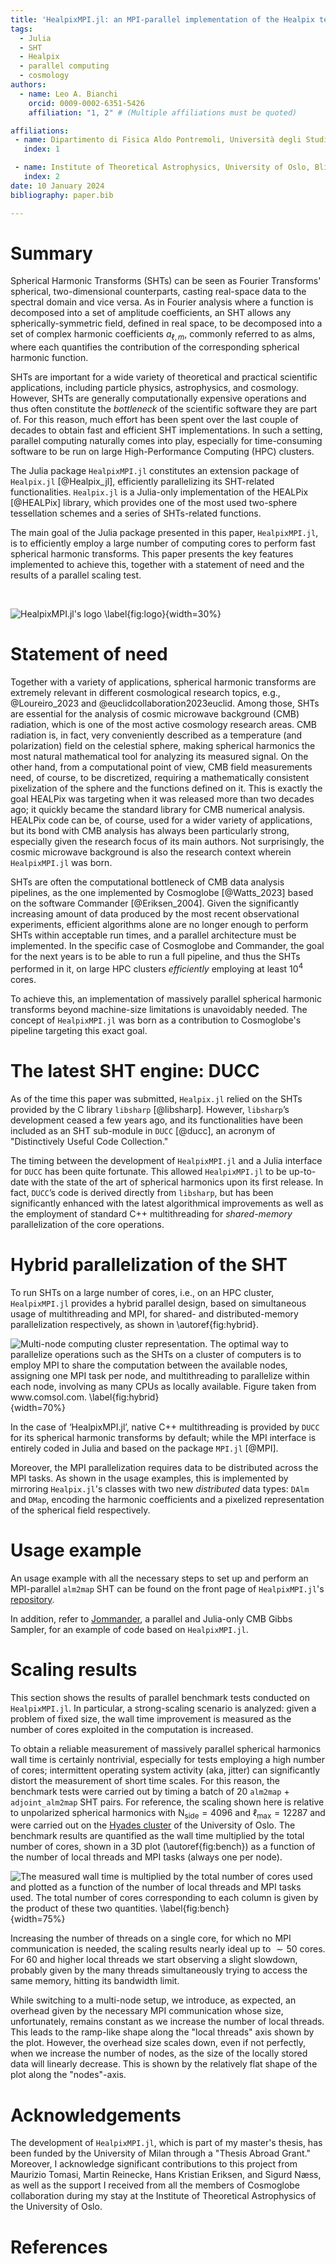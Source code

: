 ```yaml
---
title: 'HealpixMPI.jl: an MPI-parallel implementation of the Healpix tessellation scheme in Julia'
tags:
  - Julia
  - SHT
  - Healpix
  - parallel computing
  - cosmology
authors:
  - name: Leo A. Bianchi
    orcid: 0009-0002-6351-5426
    affiliation: "1, 2" # (Multiple affiliations must be quoted)

affiliations:
 - name: Dipartimento di Fisica Aldo Pontremoli, Università degli Studi di Milano, Milan, Italy            
   index: 1

 - name: Institute of Theoretical Astrophysics, University of Oslo, Blindern, Oslo, Norway
   index: 2
date: 10 January 2024
bibliography: paper.bib

---
```


# Summary

Spherical Harmonic Transforms (SHTs) can be seen as Fourier Transforms' spherical, two-dimensional counterparts, casting real-space data to the spectral domain and vice versa.
As in Fourier analysis where a function is decomposed into a set of amplitude coefficients, an SHT allows any spherically-symmetric field, defined in real space, to be decomposed into a set of complex harmonic coefficients $a_{\ell, m}$, commonly referred to as alms, where each quantifies the contribution of the corresponding spherical harmonic function.

SHTs are important for a wide variety of theoretical and practical scientific applications, including particle physics, astrophysics, and cosmology.
However, SHTs are generally computationally expensive operations and thus often constitute the *bottleneck* of the scientific software they are part of.
For this reason, much effort has been spent over the last couple of decades to obtain fast and efficient SHT implementations.
In such a setting, parallel computing naturally comes into play, especially for time-consuming software to be run on large High-Performance Computing (HPC) clusters.

The Julia package `HealpixMPI.jl` constitutes an extension package of `Healpix.jl` [@Healpix_jl], efficiently parallelizing its SHT-related functionalities.
`Healpix.jl` is a Julia-only implementation of the HEALPix [@HEALPix] library, which provides one of the most used two-sphere tessellation schemes and a series of SHTs-related functions.

The main goal of the Julia package presented in this paper, `HealpixMPI.jl`, is to efficiently employ a large number of computing cores to perform fast spherical harmonic transforms.
This paper presents the key features implemented to achieve this, together with a statement of need and the results of a parallel scaling test.

</br>

![`HealpixMPI.jl`'s logo \label{fig:logo}](figures/logo.png){width=30%}


# Statement of need

Together with a variety of applications, spherical harmonic transforms are extremely relevant in different cosmological research topics, e.g., @Loureiro_2023 and @euclidcollaboration2023euclid.
Among those, SHTs are essential for the analysis of cosmic microwave background (CMB) radiation, which is one of the most active cosmology research areas.
CMB radiation is, in fact, very conveniently described as a temperature (and polarization) field on the celestial sphere, making spherical harmonics the most natural mathematical tool for analyzing its measured signal.
On the other hand, from a computational point of view, CMB field measurements need, of course, to be discretized, requiring a mathematically consistent pixelization of the sphere and the functions defined on it.
This is exactly the goal HEALPix was targeting when it was released more than two decades ago; it quickly became the standard library for CMB numerical analysis.
HEALPix code can be, of course, used for a wider variety of applications, but its bond with CMB analysis has always been particularly strong, especially given the research focus of its main authors.
Not surprisingly, the cosmic microwave background is also the research context wherein `HealpixMPI.jl` was born.

SHTs are often the computational bottleneck of CMB data analysis pipelines, as the one implemented by Cosmoglobe [@Watts_2023] based on the software Commander [@Eriksen_2004].
Given the significantly increasing amount of data produced by the most recent observational experiments, efficient algorithms alone are no longer enough to perform SHTs within acceptable run times, and a parallel architecture must be implemented.
In the specific case of Cosmoglobe and Commander, the goal for the next years is to be able to run a full pipeline, and thus the SHTs performed in it, on large HPC clusters *efficiently* employing at least $10^4$ cores.

To achieve this, an implementation of massively parallel spherical harmonic transforms beyond machine-size limitations is unavoidably needed.
The concept of `HealpixMPI.jl` was born as a contribution to Cosmoglobe's pipeline targeting this exact goal.

# The latest SHT engine: DUCC

As of the time this paper was submitted, `Healpix.jl` relied on the SHTs provided by the C library `libsharp` [@libsharp]. However, `libsharp`’s development ceased a few years ago, and its functionalities have been included as an SHT sub-module in `DUCC` [@ducc], an acronym of "Distinctively Useful Code Collection."

The timing between the development of `HealpixMPI.jl` and a Julia interface for `DUCC` has been quite fortunate.
This allowed `HealpixMPI.jl` to be up-to-date with the state of the art of spherical harmonics upon its first release.
In fact, `DUCC`’s code is derived directly from `libsharp`, but has been significantly enhanced with the latest algorithmical improvements as well as the employment of standard C++ multithreading for *shared-memory* parallelization of the core operations.

# Hybrid parallelization of the SHT

To run SHTs on a large number of cores, i.e., on an HPC cluster, `HealpixMPI.jl` provides a hybrid parallel design, based on simultaneous usage of multithreading and MPI, for shared- and distributed-memory parallelization respectively, as shown in \autoref{fig:hybrid}.

![Multi-node computing cluster representation. The optimal way to parallelize operations such as the SHTs on a cluster of computers is to employ MPI to share the computation *between* the available nodes, assigning one MPI task per node, and multithreading to parallelize *within* each node, involving as many CPUs as locally available. Figure taken from www.comsol.com. \label{fig:hybrid}](figures/hybrid_parallel.png){width=70%}

In the case of ‘HealpixMPI.jl’, native C++ multithreading is provided by `DUCC` for its spherical harmonic transforms by default; while the MPI interface is entirely coded in Julia and based on the package `MPI.jl` [@MPI].

Moreover, the MPI parallelization requires data to be distributed across the MPI tasks.
As shown in the usage examples, this is implemented by mirroring `Healpix.jl`'s classes with two new *distributed* data types: `DAlm` and `DMap`, encoding the harmonic coefficients and a pixelized representation of the spherical field respectively.

# Usage example

An usage example with all the necessary steps to set up and perform an MPI-parallel `alm2map` SHT can be found on the front page of `HealpixMPI.jl`'s [repository](https://github.com/LeeoBianchi/HealpixMPI.jl).

In addition, refer to [Jommander](https://github.com/LeeoBianchi/Jommander.jl), a parallel and Julia-only CMB Gibbs Sampler, for an example of code based on `HealpixMPI.jl`.


# Scaling results

This section shows the results of parallel benchmark tests conducted on `HealpixMPI.jl`.
In particular, a strong-scaling scenario is analyzed: given a problem of fixed size, the wall time improvement is measured as the number of cores exploited in the computation is increased.

To obtain a reliable measurement of massively parallel spherical harmonics wall time is certainly nontrivial, especially for tests employing a high number of cores; intermittent operating system activity (aka, jitter) can significantly distort the measurement of short time scales.
For this reason, the benchmark tests were carried out by timing a batch of 20 `alm2map` + `adjoint_alm2map` SHT pairs.
For reference, the scaling shown here is relative to unpolarized spherical harmonics with $\mathrm{N}_\mathrm{side} = 4096$ and $\ell_{\mathrm{max}} = 12287$ and were carried out on the [Hyades cluster](https://www.mn.uio.no/astro/english/services/it/help/basic-services/compute-resources.html) of the University of Oslo.
The benchmark results are quantified as the wall time multiplied by the total number of cores, shown in a 3D plot (\autoref{fig:bench}) as a function of the number of local threads and MPI tasks (always one per node).

![The measured wall time is multiplied by the total number of cores used and plotted as a function of the number of local threads and MPI tasks used. The total number of cores corresponding to each column is given by the product of these two quantities. \label{fig:bench}](figures/3DBench.png){width=75%}

Increasing the number of threads on a single core, for which no MPI communication is needed, the scaling results nearly ideal up to $\sim 50$ cores. For 60 and higher local threads we start observing a slight slowdown, probably given by the many threads simultaneously trying to access the same memory, hitting its bandwidth limit.

While switching to a multi-node setup, we introduce, as expected, an overhead given by the necessary MPI communication whose size, unfortunately, remains constant as we increase the number of local threads. This leads to the ramp-like shape along the "local threads" axis shown by the plot.
However, the overhead size scales down, even if not perfectly, when we increase the number of nodes, as the size of the locally stored data will linearly decrease.
This is shown by the relatively flat shape of the plot along the "nodes"-axis.

# Acknowledgements

The development of `HealpixMPI.jl`, which is part of my master's thesis, has been funded by the University of Milan through a "Thesis Abroad Grant."
Moreover, I acknowledge significant contributions to this project from Maurizio Tomasi, Martin Reinecke, Hans Kristian Eriksen, and Sigurd Næss, as well as the support I received from all the members of Cosmoglobe collaboration during my stay at the Institute of Theoretical Astrophysics of the University of Oslo.

# References

